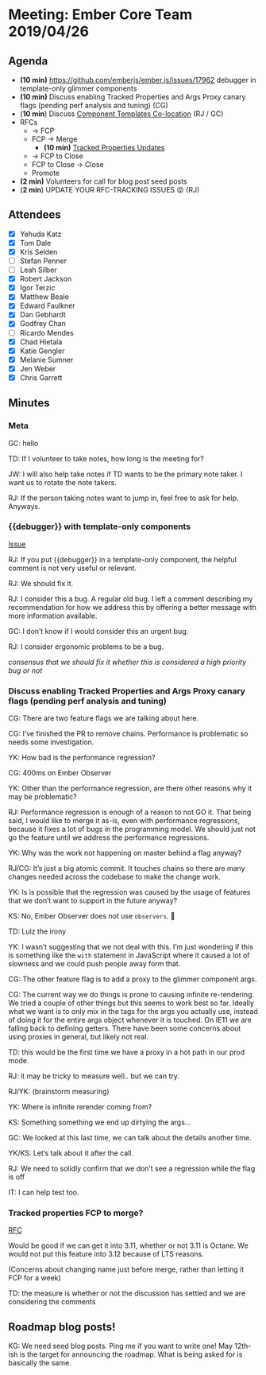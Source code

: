 # Meeting: Ember Core Team 2019/04/26

## Agenda
    
- **(10 min)** https://github.com/emberjs/ember.js/issues/17962 debugger in template-only glimmer components
- **(10 min)** Discuss enabling Tracked Properties and Args Proxy canary flags (pending perf analysis and tuning) (CG)
- (**10 min**) Discuss [Component Templates Co-location](https://github.com/emberjs/rfcs/pull/481) (RJ / GC)
- RFCs
    - → FCP
    - FCP → Merge
        - **(10 min)** [Tracked Properties Updates](https://github.com/emberjs/rfcs/pull/478)
    - → FCP to Close
    - FCP to Close → Close
    - Promote
- **(2 min)** Volunteers for call for blog post seed posts
- (**2 min**) UPDATE YOUR RFC-TRACKING ISSUES 😡 (RJ) 

## Attendees

- [x] Yehuda Katz
- [x] Tom Dale
- [x] Kris Selden
- [ ] Stefan Penner
- [ ] Leah Silber
- [x] Robert Jackson
- [x] Igor Terzic
- [x] Matthew Beale
- [x] Edward Faulkner
- [x] Dan Gebhardt
- [x] Godfrey Chan
- [ ] Ricardo Mendes
- [x] Chad Hietala
- [x] Katie Gengler
- [x] Melanie Sumner
- [x] Jen Weber
- [x] Chris Garrett

## Minutes

### Meta

GC: hello

TD: If I volunteer to take notes, how long is the meeting for?

JW: I will also help take notes if TD wants to be the primary note taker. I want us to rotate the note takers.

RJ: If the person taking notes want to jump in, feel free to ask for help. Anyways.

### {{debugger}} with template-only components

[Issue](https://github.com/emberjs/ember.js/issues/17962)

RJ: If you put {{debugger}} in a template-only component, the helpful comment is not very useful or relevant.

RJ: We should fix it.

RJ: I consider this a bug. A regular old bug. I left a comment describing my recommendation for how we address this by offering a better message with more information available.

GC: I don’t know if I would consider this an urgent bug.

RJ: I consider ergonomic problems to be a bug.

*consensus that we should fix it whether this is considered a high priority bug or not*

### Discuss enabling Tracked Properties and Args Proxy canary flags (pending perf analysis and tuning)

CG: There are two feature flags we are talking about here.

CG: I’ve finished the PR to remove chains. Performance is problematic so needs some investigation.

YK: How bad is the performance regression?

CG: 400ms on Ember Observer

YK: Other than the performance regression, are there other reasons why it may be problematic?

RJ: Performance regression is enough of a reason to not GO it. That being said, I would like to merge it as-is, even with performance regressions, because it fixes a lot of bugs in the programming model. We should just not go the feature until we address the performance regressions.

YK: Why was the work not happening on master behind a flag anyway?

RJ/CG: It’s just a big atomic commit. It touches chains so there are many changes needed across the codebase to make the change work.

YK: Is is possible that the regression was caused by the usage of features that we don’t want to support in the future anyway?

KS: No, Ember Observer does not use `observers`. 🎺

TD: Lulz the irony

YK: I wasn’t suggesting that we not deal with this. I’m just wondering if this is something like the `with` statement in JavaScript where it caused a lot of slowness and we could push people away form that.

CG: The other feature flag is to add a proxy to the glimmer component args.

CG: The current way we do things is prone to causing infinite re-rendering. We tried a couple of other things but this seems to work best so far. Ideally what we want is to only mix in the tags for the args you actually use, instead of doing it for the entire args object whenever it is touched. On IE11 we are falling back to defining getters. There have been some concerns about using proxies in general, but likely not real.

TD: this would be the first time we have a proxy in a hot path in our prod mode.

RJ: it may be tricky to measure well.. but we can try.

RJ/YK: (brainstorm measuring)

YK: Where is infinite rerender coming from?

KS: Something something we end up dirtying the args…

GC: We looked at this last time, we can talk about the details another time.

YK/KS: Let’s talk about it after the call.

RJ: We need to solidly confirm that we don’t see a regression while the flag is off

IT: I can help test too.

### Tracked properties FCP to merge?

[RFC](https://github.com/emberjs/rfcs/pull/478)

Would be good if we can get it into 3.11, whether or not 3.11 is Octane. We would not put this feature into 3.12 because of LTS reasons.

(Concerns about changing name just before merge, rather than letting it FCP for a week)

TD: the measure is whether or not the discussion has settled and we are considering the comments

## Roadmap blog posts!

KG: We need seed blog posts. Ping me if you want to write one! May 12th-ish is the target for announcing the roadmap. What is being asked for is basically the same.
